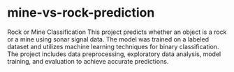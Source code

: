 # mine-vs-rock-prediction
Rock or Mine Classification
This project predicts whether an object is a rock or a mine using sonar signal data. The model was trained on a labeled dataset and utilizes machine learning techniques for binary classification. The project includes data preprocessing, exploratory data analysis, model training, and evaluation to achieve accurate predictions.
